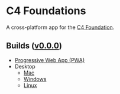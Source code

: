 # C4 Foundations
A cross-platform app for the [C4 Foundation](https://c4foundation.org/).

## Builds ([v0.0.0](https://github.com/neuralinterfaces/c4-foundations/releases/tag/v0.0.0))
- [Progressive Web App (PWA)](https://garrettflynn.com/c4-foundations/)
- Desktop
    - [Mac](https://github.com/neuralinterfaces/c4-foundations/releases/download/v0.0.0/C4-Foundations-0.0.0.dmg)
    - [Windows](https://github.com/neuralinterfaces/c4-foundations/releases/download/v0.0.0/C4-Foundations-Setup-0.0.0.exe)
    - [Linux](https://github.com/neuralinterfaces/c4-foundations/releases/download/v0.0.0/C4-Foundations-0.0.0.AppImage)